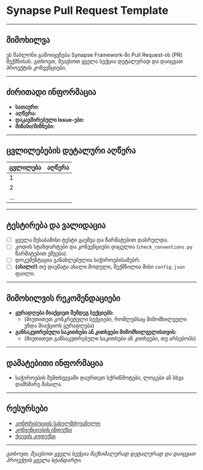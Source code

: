 # Synapse Pull Request Template

---

## მიმოხილვა

ეს შაბლონი გამოიყენება Synapse Framework-ში Pull Request-ის (PR) შექმნისას. გთხოვთ, შეავსოთ ყველა სექცია დეტალურად და დაიცვათ პროექტის კონვენციები.

---

## ძირითადი ინფორმაცია

- **სათაური:**
- **აღწერა:**
- **დაკავშირებული Issue-ები:**
- **მიზანი/მიზნები:**

---

## ცვლილებების დეტალური აღწერა

| ცვლილება | აღწერა |
|----------|--------|
| 1        |        |
| 2        |        |
| ...      |        |

---

## ტესტირება და ვალიდაცია

- [ ] ყველა შესაბამისი ტესტი გაეშვა და წარმატებით დასრულდა.
- [ ] კოდის სტანდარტები და კონვენციები დაცულია (`check_conventions.py` წარმატებით ეშვება).
- [ ] დოკუმენტაცია განახლებულია საჭიროებისამებრ.
- [ ] **(ახალი!)** თუ დაემატა ახალი მოდული, შექმნილია მისი `config.json` ფაილი.

---

## მიმოხილვის რეკომენდაციები

- **ყურადღება მიაქციეთ შემდეგ სექციებს:**
  - (მიუთითეთ კონკრეტული სექციები, რომლებსაც მიმომხილველი უნდა მიაქციოს ყურადღება)
- **განსაკუთრებული საკითხები ან კითხვები მიმომხილველისთვის:**
  - (მიუთითეთ განსაკუთრებული საკითხები ან კითხვები, თუ არსებობს)

---

## დამატებითი ინფორმაცია

- საჭიროების შემთხვევაში დაურთეთ სქრინშოტები, ლოგები ან სხვა დამხმარე მასალა.

---

## რესურსები

- [კონტრიბუციის სახელმძღვანელო](contributing_guide.md)
- [კონვენციების ინდექსი](../convention/convention_index.md)
- [ქცევის კოდექსი](code_of_conduct.md)

---

_გთხოვთ, შეავსოთ ყველა სექცია მაქსიმალურად დეტალურად და დაიცვათ პროექტის ყველა სტანდარტი._
